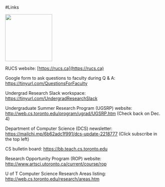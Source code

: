 #Links 



<img src="/Users/danyalette/Library/Application Support/typora-user-images/image-20181119223359826.png" style="text-align:left;" height="150px"/>



RUCS website: [https://rucs.ca](https://rucs.ca)



Google form to ask questions to faculty during Q & A: https://tinyurl.com/QuestionsForFaculty



Undergrad Research Slack workspace: https://tinyurl.com/UndergradResearchSlack



Undergraduate Summer Research Program (UGSRP) website: http://web.cs.toronto.edu/program/ugrad/UGSRP.htm (Check back on Dec. 4)



Department of Computer Science (DCS) newsletter: https://mailchi.mp/6b62adc1f991/dcs-update-2218777 (Click subscribe in the top left)



CS bulletin board: https://bb.teach.cs.toronto.edu



Research Opportunity Program (ROP) website: http://www.artsci.utoronto.ca/current/course/rop



U of T Computer Science Research Areas listing: http://web.cs.toronto.edu/research/areas.htm


